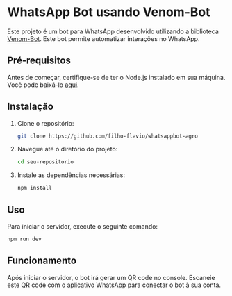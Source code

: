 # WhatsApp Bot usando Venom-Bot

Este projeto é um bot para WhatsApp desenvolvido utilizando a biblioteca [Venom-Bot](https://github.com/orkestral/venom). Este bot permite automatizar interações no WhatsApp.

## Pré-requisitos

Antes de começar, certifique-se de ter o Node.js instalado em sua máquina. Você pode baixá-lo [aqui](https://nodejs.org/).

## Instalação

1. Clone o repositório:

   ```sh
   git clone https://github.com/filho-flavio/whatsappbot-agro
   ```

2. Navegue até o diretório do projeto:

   ```sh
   cd seu-repositorio
   ```

3. Instale as dependências necessárias:

   ```sh
   npm install
   ```

## Uso

Para iniciar o servidor, execute o seguinte comando:

```sh
npm run dev
```

## Funcionamento

Após iniciar o servidor, o bot irá gerar um QR code no console. Escaneie este QR code com o aplicativo WhatsApp para conectar o bot à sua conta.